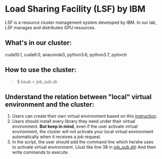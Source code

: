 # Load Sharing Facility (LSF) by IBM
LSF is a resource cluster management system developed by IBM. In our lab, LSF manages and distributes GPU resources. 

## What's in our cluster:
cuda10.1, cuda9.0, anaconde3, python3.6, python3.7, pytorch

## How to use the cluster:
> $ bsub < job_sub.sh
> 
## Understand the relation between "local" virtual environment and the cluster:
1. Users can create their own virtual environment based on this [instruction](https://github.com/ruiyangqin2016/rmyy_medical_segmentation/blob/main/documents/How_to_use_remote_server.md). <br />
2. Users should install every library they need under their virtual environment. **But keep in mind**, even if the user activate virtual environment, the cluster will not activate your local virtual environment automatically when it receives a job request. <br />
3. In the script, the user should add the command line which he/she uses to activate virtual environment. (Just like line 38 in [job_sub.sh](https://github.com/ruiyangqin2016/rmyy_medical_segmentation/blob/main/job_sub.sh)) And then write commands to execute.

